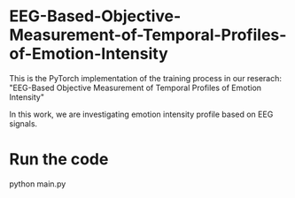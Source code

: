 # EEG-Based-Objective-Measurement-of-Temporal-Profiles-of-Emotion-Intensity
This is the PyTorch implementation of the training process in our reserach:
"EEG-Based Objective Measurement of Temporal Profiles of Emotion Intensity"

In this work, we are investigating emotion intensity profile based on EEG signals.

# Run the code
python main.py
